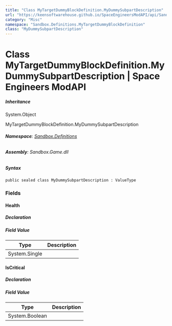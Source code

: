 ```yaml
---
title: "Class MyTargetDummyBlockDefinition.MyDummySubpartDescription"
url: "https://keensoftwarehouse.github.io/SpaceEngineersModAPI/api/Sandbox.Definitions.MyTargetDummyBlockDefinition.MyDummySubpartDescription.html"
category: "Misc"
namespace: "Sandbox.Definitions.MyTargetDummyBlockDefinition"
class: "MyDummySubpartDescription"
---
```


# Class MyTargetDummyBlockDefinition.MyDummySubpartDescription | Space Engineers ModAPI

##### Inheritance

System.Object

MyTargetDummyBlockDefinition.MyDummySubpartDescription

###### **Namespace**: [Sandbox.Definitions](https://keensoftwarehouse.github.io/SpaceEngineersModAPI/api/Sandbox.Definitions.html)

###### **Assembly**: Sandbox.Game.dll

##### Syntax

```
public sealed class MyDummySubpartDescription : ValueType
```

### [](#fields)Fields

#### [](#Sandbox_Definitions_MyTargetDummyBlockDefinition_MyDummySubpartDescription_Health)Health

##### Declaration

##### Field Value

| Type | Description |
| --- | --- |
| System.Single |     |

#### [](#Sandbox_Definitions_MyTargetDummyBlockDefinition_MyDummySubpartDescription_IsCritical)IsCritical

##### Declaration

##### Field Value

| Type | Description |
| --- | --- |
| System.Boolean |     |